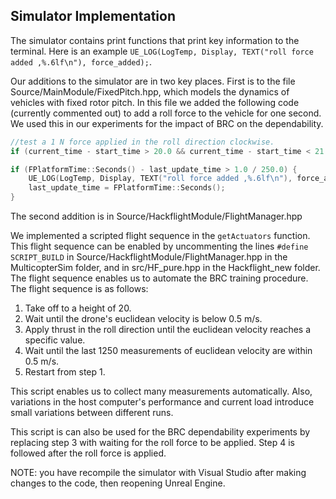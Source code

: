 ## Simulator Implementation

The simulator contains print functions that print key information to the terminal. Here is an example `UE_LOG(LogTemp, Display, TEXT("roll force added ,%.6lf\n"), force_added);`.

Our additions to the simulator are in two key places. First is to the file Source/MainModule/FixedPitch.hpp, which models the dynamics of vehicles with fixed rotor pitch. In this file we added the following code (currently commented out) to add a roll force to the vehicle for one second. We used this in our experiments for the impact of BRC on the dependability.

``````cpp
//test a 1 N force applied in the roll direction clockwise.
if (current_time - start_time > 20.0 && current_time - start_time < 21.0) roll += _fparams.l * force_added;

if (FPlatformTime::Seconds() - last_update_time > 1.0 / 250.0) {
    UE_LOG(LogTemp, Display, TEXT("roll force added ,%.6lf\n"), force_added);
    last_update_time = FPlatformTime::Seconds();
}
``````

The second addition is in Source/HackflightModule/FlightManager.hpp

We implemented a scripted flight sequence in the `getActuators` function. This flight sequence can be enabled by uncommenting the lines `#define SCRIPT_BUILD` in Source/HackflightModule/FlightManager.hpp in the MulticopterSim folder, and in src/HF_pure.hpp in the Hackflight_new folder. The flight sequence enables us to automate the BRC training procedure. The flight sequence is as follows:

1. Take off to a height of 20.
2. Wait until the drone's euclidean velocity is below 0.5 m/s.
3. Apply thrust in the roll direction until the euclidean velocity reaches a specific value.
4. Wait until the last 1250 measurements of euclidean velocity are within 0.5 m/s.
5. Restart from step 1.

This script enables us to collect many measurements automatically. Also, variations in the host computer's performance and current load introduce small variations between different runs.

This script is can also be used for the BRC dependability experiments by replacing step 3 with waiting for the roll force to be applied. Step 4 is followed after the roll force is applied.

NOTE: you have recompile the simulator with Visual Studio after making changes to the code, then reopening Unreal Engine.
